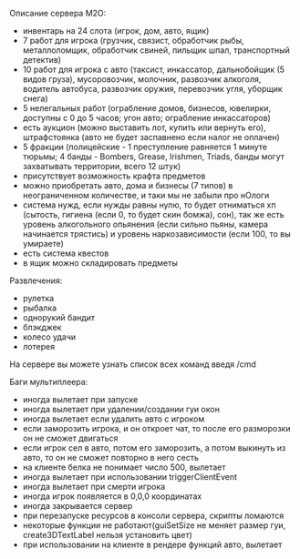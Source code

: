 Описание сервера M2O:
- инвентарь на 24 слота (игрок, дом, авто, ящик)
- 7 работ для игрока (грузчик, связист, обработчик рыбы, металлоломщик, обработчик свиней, пильщик шпал, транспортный детектив)
- 10 работ для игрока с авто (таксист, инкассатор, дальнобойщик (5 видов груза), мусоровозчик, молочник, развозчик алкоголя, водитель автобуса, развозчик оружия, перевозчик угля, уборщик снега)
- 5 нелегальных работ (ограбление домов, бизнесов, ювелирки, доступны с 0 до 5 часов; угон авто; ограбление инкассаторов)
- есть аукцион (можно выставить лот, купить или вернуть его), штрафстоянка (авто не будет заспавнено если налог не оплачен)
- 5 фракции (полицейские - 1 преступление равняется 1 минуте тюрьмы; 4 банды - Bombers, Grease, Irishmen, Triads, банды могут захватывать территории, всего 12 штук)
- присутствует возможность крафта предметов
- можно приобретать авто, дома и бизнесы (7 типов) в неограниченном количестве, и таки мы не забыли про нОлоги
- система нужд, если нужды равны нулю, то будет отниматься хп (сытость, гигиена (если 0, то будет скин бомжа), сон), так же есть уровень алкогольного опьянения (если сильно пьяны, камера начинается трястись) и уровень наркозависимости (если 100, то вы умираете)
- есть система квестов
- в ящик можно складировать предметы

Развлечения:
- рулетка
- рыбалка
- однорукий бандит
- блэкджек
- колесо удачи
- лотерея

На сервере вы можете узнать список всех команд введя /cmd

Баги мультиплеера:
- иногда вылетает при запуске
- иногда вылетает при удалении/создании гуи окон
- иногда вылетает если удалить авто с игроком
- если заморозить игрока, и он откроет чат, то после его разморозки он не сможет двигаться
- если игрок сел в авто, потом его заморозить, а потом выкинуть из авто, то он не сможет повторно в него сесть
- на клиенте белка не понимает число 500, вылетает
- иногда вылетает при использовании triggerClientEvent
- иногда вылетает при смерти игрока
- иногда игрок появляется в 0,0,0 координатах
- иногда закрывается сервер
- при перезапуске ресурсов в консоли сервера, скрипты ломаются
- некоторые функции не работают(guiSetSize не меняет размер гуи, create3DTextLabel нельзя установить цвет)
- при использовании на клиенте в рендере функций авто, вылетает

